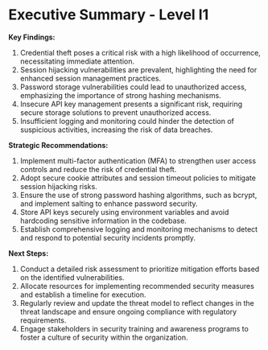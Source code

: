 # Executive Summary - Level l1

**Key Findings:**
1. Credential theft poses a critical risk with a high likelihood of occurrence, necessitating immediate attention.
2. Session hijacking vulnerabilities are prevalent, highlighting the need for enhanced session management practices.
3. Password storage vulnerabilities could lead to unauthorized access, emphasizing the importance of strong hashing mechanisms.
4. Insecure API key management presents a significant risk, requiring secure storage solutions to prevent unauthorized access.
5. Insufficient logging and monitoring could hinder the detection of suspicious activities, increasing the risk of data breaches.

**Strategic Recommendations:**
1. Implement multi-factor authentication (MFA) to strengthen user access controls and reduce the risk of credential theft.
2. Adopt secure cookie attributes and session timeout policies to mitigate session hijacking risks.
3. Ensure the use of strong password hashing algorithms, such as bcrypt, and implement salting to enhance password security.
4. Store API keys securely using environment variables and avoid hardcoding sensitive information in the codebase.
5. Establish comprehensive logging and monitoring mechanisms to detect and respond to potential security incidents promptly.

**Next Steps:**
1. Conduct a detailed risk assessment to prioritize mitigation efforts based on the identified vulnerabilities.
2. Allocate resources for implementing recommended security measures and establish a timeline for execution.
3. Regularly review and update the threat model to reflect changes in the threat landscape and ensure ongoing compliance with regulatory requirements.
4. Engage stakeholders in security training and awareness programs to foster a culture of security within the organization.

